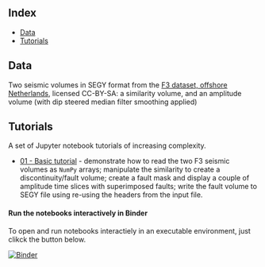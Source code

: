 ## Index ##

* [Data](data)
* [Tutorials](#Tutorials)

## Data ##
Two seismic volumes in SEGY format from the [F3 dataset, offshore Netherlands](https://terranubis.com/datainfo/Netherlands-Offshore-F3-Block-Complete), licensed CC-BY-SA: a similarity volume, and an amplitude volume (with dip steered median filter smoothing applied)

## Tutorials ##
A set of Jupyter notebook tutorials of increasing complexity.

- [01 - Basic tutorial](01_basic_tutorial.ipynb) - demonstrate how to read the two F3 seismic volumes as `NumPy` arrays; manipulate the similarity to create a discontinuity/fault volume; create a fault mask and display a couple of amplitude time slices with superimposed faults; write the fault volume to SEGY file using re-using the headers from the input file.

#### Run the notebooks interactively in Binder
To open and run notebooks interactiely in an executable environment, just clikck the button below.

[![Binder](https://mybinder.org/badge_logo.svg)](https://mybinder.org/v2/gh/equinor/segyio-notebooks/master)
